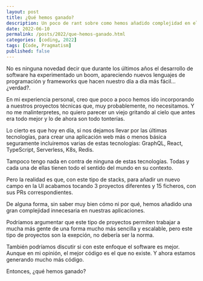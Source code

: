 ```yaml
---
layout: post
title: ¿Qué hemos ganado?
description: Un poco de rant sobre como hemos añadido complejidad en el desarrollo de aplicaciones web en los últimos años.
date: 2022-06-10
permalink: /posts/2022/que-hemos-ganado.html
categories: [coding, 2022]
tags: [Code, Pragmatism]
published: false
---
```

No es ninguna novedad decir que durante los últimos años el desarrollo de software ha experimentado un boom, apareciendo nuevos lenguajes de programación y frameworks que hacen nuestro día a día más fácil... ¿verdad?.

En mi experiencia personal, creo que poco a poco hemos ido incorporando a nuestros proyectos técnicas que, muy probablemente, no necesitamos. Y no me malinterpretes, no quiero parecer un viejo gritando al cielo que antes era todo mejor y lo de ahora son todo tonterías.

Lo cierto es que hoy en día, si nos dejamos llevar por las últimas tecnologías, para crear una aplicación web más o menos básica seguramente incluiremos varias de estas tecnologías: GraphQL, React, TypeScript, Serverless, K8s, Redis. 

Tampoco tengo nada en contra de ninguna de estas tecnologías. Todas y cada una de ellas tienen todo el sentido del mundo en su contexto.

Pero la realidad es que, con este tipo de stacks, para añadir un nuevo campo en la UI acabamos tocando 3 proyectos diferentes y 15 ficheros, con sus PRs correspondientes.

De alguna forma, sin saber muy bien cómo ni por qué, hemos añadido una gran complejidad innecesaria en nuestras aplicaciones. 

Podríamos argumentar que este tipo de proyectos permiten trabajar a mucha más gente de una forma mucho más sencilla y escalable, pero este tipo de proyectos son la exepción, no debería ser la norma.

También podríamos discutir si con este enfoque el software es mejor. Aunque en mi opinión, el mejor código es el que no existe. Y ahora estamos generando mucho más código.

Entonces, ¿qué hemos ganado?
